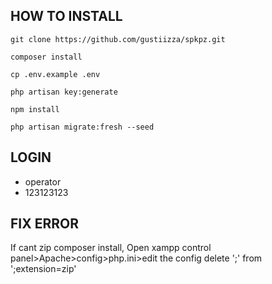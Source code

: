 ## HOW TO INSTALL
```
git clone https://github.com/gustiizza/spkpz.git
```
```
composer install
```
```
cp .env.example .env
```
```
php artisan key:generate
```
```
npm install
```
```
php artisan migrate:fresh --seed
```
## LOGIN
- operator
- 123123123
## FIX ERROR
If cant zip composer install, Open xampp control panel>Apache>config>php.ini>edit the config delete ';' from ';extension=zip' 
